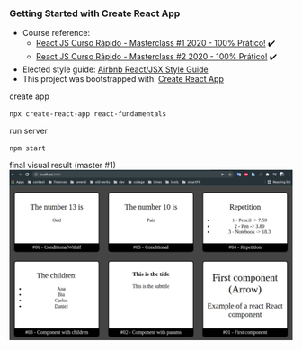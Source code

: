 ### Getting Started with Create React App

- Course reference: 
  - [React JS Curso Rápido - Masterclass #1 2020 - 100% Prático!](https://youtu.be/XQxitgyZ_S4) :heavy_check_mark:
  - [React JS Curso Rápido - Masterclass #2 2020 - 100% Prático!](https://www.youtube.com/watch?v=GJ8Vm-h0V8I) :heavy_check_mark:
- Elected style guide:
[Airbnb React/JSX Style Guide](https://github.com/airbnb/javascript/tree/master/react)
- This project was bootstrapped with: [Create React App](https://github.com/facebook/create-react-app)

create app
```
npx create-react-app react-fundamentals
```
run server
```
npm start
```
final visual result (master #1)
![img.png](img.png)